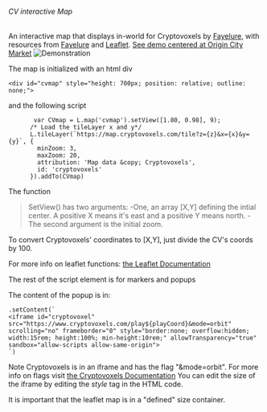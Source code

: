 ###### CV interactive Map
 An interactive map that displays in-world for Cryptovoxels by [Fayelure](https://twitter.com/Benjythebee), with resources from [Fayelure](https://cryptovoxels.com) and [Leaflet](https://leafletjs.com/).
[See demo centered at Origin City Market](https://benjythebee.github.io/CV_interactive_map/index.html)
![Demonstration](https://benjythebee.github.io/CV_interactive_map/Thumbnail.png)

The map is initialized with an html div
```
<div id="cvmap" style="height: 700px; position: relative; outline: none;">
```
and the following script
```
       var CVmap = L.map('cvmap').setView([1.80, 0.98], 9);
      /* Load the tileLayer x and y*/
      L.tileLayer(`https://map.cryptovoxels.com/tile?z={z}&x={x}&y={y}`, {
        minZoom: 3,
        maxZoom: 20,
        attribution: 'Map data &copy; Cryptovoxels',
        id: 'cryptovoxels'
      }).addTo(CVmap)
```
The function
>SetView()
has two arguments: 
-One, an array [X,Y] defining the intial center. A positive X means it's east and a positive Y means north. 
-The second argument is the initial zoom.

To convert Cryptovoxels' coordinates to [X,Y], just divide the CV's coords by 100.

For more info on leaflet functions: [the Leaflet Documentation](https://leafletjs.com/reference-1.6.0.html#map-methods-for-modifying-map-state)

The rest of the script element is for markers and popups

 The content of the popup is in:
 ```
.setContent(`
<iframe id="cryptovoxel" src="https://www.cryptovoxels.com/play${playCoord}&mode=orbit" scrolling="no" frameborder="0" style="border:none; overflow:hidden; width:15rem; height:100%; min-height:10rem;" allowTransparency="true" sandbox="allow-scripts allow-same-origin">
`)

 ```
Note Cryptovoxels is in an iframe and has the flag "&mode=orbit". For more info on flags visit [the Cryptovoxels Documentation](https://www.cryptovoxels.com/docs/flags)
You can edit the size of the iframe by editing the *style* tag in the HTML code.

It is important that the leaflet map is in a "defined" size container.



